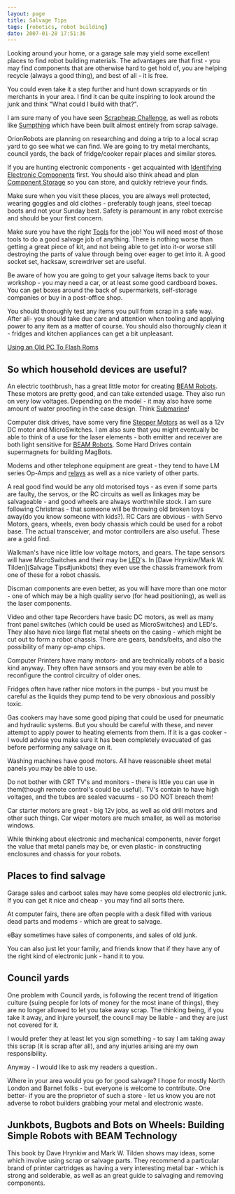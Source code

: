 ```yaml
---
layout: page
title: Salvage Tips
tags: [robotics, robot building]
date: 2007-01-28 17:51:36
---
```

Looking around your home, or a garage sale may yield some excellent places to find robot building materials. The advantages are that first - you may find components that are otherwise hard to get hold of, you are helping recycle (always a good thing), and best of all - it is free.

You could even take it a step further and hunt down scrapyards or tin merchants in your area. I find it can be quite inspiring to look around the junk and think "What could I build with that?".

I am sure many of you have seen [Scrapheap Challenge](/wiki/scrapheap_challenge "Quirky British Gameshow"), as well as robots like [Sumpthing](/wiki/sumpthing "Sumpthing") which have been built almost entirely from scrap salvage.

OrionRobots are planning on researching and doing a trip to a local scrap yard to go see what we can find. We are going to try metal merchants, council yards, the back of fridge/cooker repair places and similar stores.

If you are hunting electronic components - get acquainted with [Identifying Electronic Components](/wiki/identifying_electronic_components.html "Identifying Electronic Components") first. You should also think ahead and plan [Component Storage](/wiki/component_storage.html "Component Storage") so you can store, and quickly retrieve your finds.

Make sure when you visit these places, you are always well protected, wearing goggles and old clothes - preferably tough jeans, steel toecap boots and not your Sunday best. Safety is paramount in any robot exercise and should be your first concern.

Make sure you have the right [Tools](/wiki/robot_tools.html "Tools that are often required to get started in robot building") for the job! You will need most of those tools to do a good salvage job of anything. There is nothing worse than getting a great piece of kit, and not being able to get into it-or worse still destroying the parts of value through being over eager to get into it. A good socket set, hacksaw, screwdriver set are useful.

Be aware of how you are going to get your salvage items back to your workshop - you may need a car, or at least some good cardboard boxes. You can get boxes around the back of supermarkets, self-storage companies or buy in a post-office shop.

You should thoroughly test any items you pull from scrap in a safe way. After all- you should take due care and attention when tooling and applying power to any item as a matter of course. You should also thoroughly clean it - fridges and kitchen appliances can get a bit unpleasant.

[Using an Old PC To Flash Roms](/wiki/using_an_old_pc_to_flash_roms.html "Using An Old PC To Flash Roms")

## So which household devices are useful?

An electric toothbrush, has a great little motor for creating [BEAM Robots](/wiki/beam_robots.html "Biology, Electronics, Aesthetics and Mechanics"). These motors are pretty good, and can take extended usage. They also run on very low voltages. Depending on the model - it may also have some amount of water proofing in the case design. Think [Submarine](/wiki/submarine.html "SubMarine")!

Computer disk drives, have some very fine [Stepper Motors](/wiki/stepper_motors.html "Stepper Motors") as well as a 12v DC motor and MicroSwitches. I am also sure that you might eventually be able to think of a use for the laser elements - both emitter and receiver are both light sensitive for [BEAM Robots](/wiki/beam_robots.html "Biology, Electronics, Aesthetics and Mechanics"). Some Hard Drives contain supermagnets for building MagBots.

Modems and other telephone equipment are great - they tend to have LM series Op-Amps and [relays](/wiki/electronic_relay.html "An electrically activated switch") as well as a nice variety of other parts.

A real good find would be any old motorised toys - as even if some parts are faulty, the servos, or the RC circuits as well as linkages may be salvageable - and good wheels are always worthwhile stock. I am sure following Christmas - that someone will be throwing old broken toys away(do you know someone with kids?). RC Cars are obvious - with Servo Motors, gears, wheels, even body chassis which could be used for a robot base. The actual transceiver, and motor controllers are also useful. These are a gold find.

Walkman's have nice little low voltage motors, and gears. The tape sensors will have MicroSwitches and their may be [LED](/wiki/led.html "Light Emitting Diode")'s. In [Dave Hrynkiw/Mark W. Tilden](Salvage Tips#junkbots) they even use the chassis framework from one of these for a robot chassis.

Discman components are even better, as you will have more than one motor - one of which may be a high quality servo (for head positioning), as well as the laser components.

Video and other tape Recorders have basic DC motors, as well as many front panel switches (which could be used as MicroSwitches) and LED's. They also have nice large flat metal sheets on the casing - which might be cut out to form a robot chassis. There are gears, bands/belts, and also the possibility of many op-amp chips.

Computer Printers have many motors- and are technically robots of a basic kind anyway. They often have sensors and you may even be able to reconfigure the control circuitry of older ones.

Fridges often have rather nice motors in the pumps - but you must be careful as the liquids they pump tend to be very obnoxious and possibly toxic.

Gas cookers may have some good piping that could be used for pneumatic and hydraulic systems. But you should be careful with these, and never attempt to apply power to heating elements from them. If it is a gas cooker - I would advise you make sure it has been completely evacuated of gas before performing any salvage on it.

Washing machines have good motors. All have reasonable sheet metal panels you may be able to use.

Do not bother with CRT TV's and monitors - there is little you can use in them(though remote control's could be useful). TV's contain to have high voltages, and the tubes are sealed vacuums - so DO NOT breach them!

Car starter motors are great - big 12v jobs, as well as old drill motors and other such things. Car wiper motors are much smaller, as well as motorise windows.

While thinking about electronic and mechanical components, never forget the value that metal panels may be, or even plastic- in constructing enclosures and chassis for your robots.

## Places to find salvage

Garage sales and carboot sales may have some peoples old electronic junk. If you can get it nice and cheap - you may find all sorts there.

At computer fairs, there are often people with a desk filled with various dead parts and modems - which are great to salvage.

eBay sometimes have sales of components, and sales of old junk.

You can also just let your family, and friends know that if they have any of the right kind of electronic junk - hand it to you.

## Council yards

One problem with Council yards, is following the recent trend of litigation culture (suing people for lots of money for the most inane of things), they are no longer allowed to let you take away scrap. The thinking being, if you take it away, and injure yourself, the council may be liable - and they are just not covered for it.

I would prefer they at least let you sign something - to say I am taking away this scrap (it is scrap after all), and any injuries arising are my own responsibility.

Anyway - I would like to ask my readers a question..

Where in your area would you go for good salvage? I hope for mostly North London and Barnet folks - but everyone is welcome to contribute. One better- if you are the proprietor of such a store - let us know you are not adverse to robot builders grabbing your metal and electronic waste.

## Junkbots, Bugbots and Bots on Wheels: Building Simple Robots with BEAM Technology

This book by Dave Hrynkiw and Mark W. Tilden shows may ideas, some which involve using scrap or salvage parts. They recommend a particular brand of printer cartridges as having a very interesting metal bar - which is strong and solderable, as well as an great guide to salvaging and removing components.
